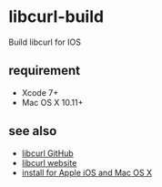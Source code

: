 # libcurl-build
Build libcurl for IOS

## requirement
* Xcode 7+
* Mac OS X 10.11+

## see also
* [libcurl GitHub](https://github.com/curl/curl)
* [libcurl website](https://curl.haxx.se/libcurl/)
* [install for Apple iOS and Mac OS X](https://curl.haxx.se/docs/install.html)

